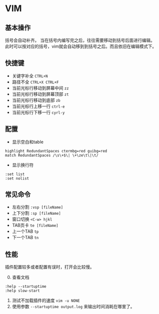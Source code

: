 # VIM

## 基本操作

括号会自动补齐。
当在括号内编写完之后，往往需要移动到括号后面进行编辑。
此时可以按对应的括号，vim就会自动移到到括号之后。而且依旧在编辑模式下。


## 快捷键

* 关键字补全 `CTRL+N`
* 路径不全 `CTRL+X CTRL+F`
* 当前光标行移动到屏幕中间 `zz`
* 当前光标行移动到屏幕顶部 `zt` 
* 当前光标行移动到底部 `zb`
* 当前光标行上移一行 `ctrl-e`
* 当前光标行下移一行 `cyrl-y`

## 配置

* 显示空白和table


```
highlight RedundantSpaces ctermbg=red guibg=red
match RedundantSpaces /\s\+$\| \+\ze\t\|\t/
```

* 显示换行符

```
:set list
:set nolist
```


## 常见命令


* 左右分割 `:vsp [fileName]`
* 上下分割 `:sp [fileName]`
* 窗口切换 `<C-w> hjkl`  
* TAB页卡 `te [fileName]`
* 上一个TAB `tp`
* 下一个TAB `tn`



## 性能

插件配置较多或者配置有误时，打开会比较慢。

0. 查看文档

```
:help --startuptime
:help slow-start
```

1. 测试不加载插件的速度 `vim -u NONE`  
2. 使用参数 `--startuptime output.log` 来输出时间消耗在哪里了。





